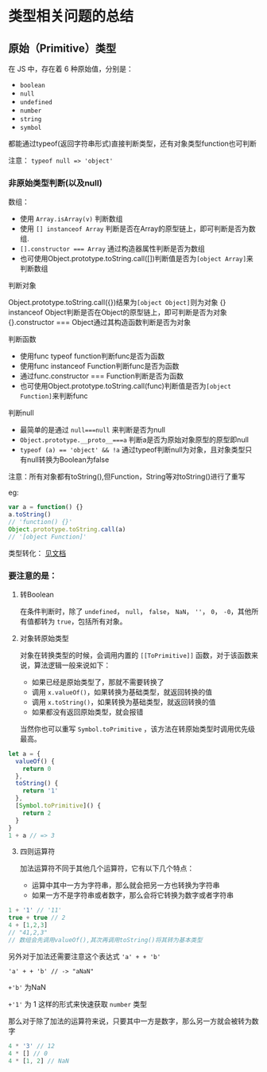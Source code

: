 # 类型相关问题的总结

## 原始（Primitive）类型

在 JS 中，存在着 6 种原始值，分别是：

- `boolean`
- `null`
- `undefined`
- `number`
- `string`
- `symbol`

都能通过typeof(返回字符串形式)直接判断类型，还有对象类型function也可判断

注意：
`typeof null => 'object'`

### 非原始类型判断(以及null)

数组：
+ 使用 `Array.isArray(v)` 判断数组
+ 使用 `[] instanceof Array` 判断是否在Array的原型链上，即可判断是否为数组.
+ `[].constructor === Array` 通过构造器属性判断是否为数组
+ 也可使用Object.prototype.toString.call([])判断值是否为`[object Array]`来判断数组

判断对象

Object.prototype.toString.call({})结果为`[object Object]`则为对象
{} instanceof Object判断是否在Object的原型链上，即可判断是否为对象
{}.constructor === Object通过其构造函数判断是否为对象

判断函数

+ 使用func typeof function判断func是否为函数
+ 使用func instanceof Function判断func是否为函数
+ 通过func.constructor === Function判断是否为函数
+ 也可使用Object.prototype.toString.call(func)判断值是否为`[object Function]`来判断func

判断null

+ 最简单的是通过 `null===null` 来判断是否为null
+ `Object.prototype.__proto__===a` 判断a是否为原始对象原型的原型即null
+ `typeof (a) == 'object' && !a` 通过typeof判断null为对象，且对象类型只有null转换为Boolean为false

注意：所有对象都有toString(),但Function，String等对toString()进行了重写

eg:
```js
var a = function() {}
a.toString()
// 'function() {}'
Object.prototype.toString.call(a)
// '[object Function]'
```

类型转化：
[见文档](https://zhuanlan.zhihu.com/p/85731460)


### 要注意的是：
1. 转Boolean

    在条件判断时，除了 `undefined`， `null`， `false`， `NaN`， `''`， `0`， `-0`，其他所有值都转为 `true`，包括所有对象。

2. 对象转原始类型

    对象在转换类型的时候，会调用内置的 `[[ToPrimitive]]` 函数，对于该函数来说，算法逻辑一般来说如下：
    
    + 如果已经是原始类型了，那就不需要转换了
    + 调用 `x.valueOf()`，如果转换为基础类型，就返回转换的值
    + 调用 `x.toString()`，如果转换为基础类型，就返回转换的值
    + 如果都没有返回原始类型，就会报错

    当然你也可以重写 `Symbol.toPrimitive` ，该方法在转原始类型时调用优先级最高。

```js
let a = {
  valueOf() {
    return 0
  },
  toString() {
    return '1'
  },
  [Symbol.toPrimitive]() {
    return 2
  }
}
1 + a // => 3
```

3. 四则运算符

    加法运算符不同于其他几个运算符，它有以下几个特点：
    
    - 运算中其中一方为字符串，那么就会把另一方也转换为字符串
    - 如果一方不是字符串或者数字，那么会将它转换为数字或者字符串

```js
1 + '1' // '11'
true + true // 2
4 + [1,2,3]
// "41,2,3"
// 数组会先调用valueOf(),其次再调用toString()将其转为基本类型
```

另外对于加法还需要注意这个表达式 `'a' + + 'b'`

`'a' + + 'b' // -> "aNaN"`

`+'b'` 为NaN

`+'1'` 为 1 这样的形式来快速获取 `number` 类型

那么对于除了加法的运算符来说，只要其中一方是数字，那么另一方就会被转为数字
```js
4 * '3' // 12
4 * [] // 0
4 * [1, 2] // NaN
```
